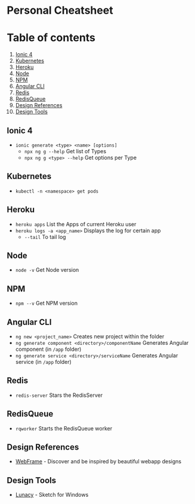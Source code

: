 # Personal Cheatsheet

# Table of contents
1. [Ionic 4](#ionic-4)
1. [Kubernetes](#kubernetes)
1. [Heroku](#heroku)
1. [Node](#node)
1. [NPM](#npm)
1. [Angular CLI](#angular-cli)
1. [Redis](#redis)
1. [RedisQueue](#redisqueue)
1. [Design References](#design-references)
1. [Design Tools](#design-tools)

## Ionic 4
- `ionic generate <type> <name> [options]`
  - `npx ng g --help` Get list of Types
  - `npx ng g <type> --help` Get options per Type
  
## Kubernetes
- `kubectl -n <namespace> get pods`

## Heroku
- `heroku apps` List the Apps of current Heroku user
- `heroku logs -a <app_name>` Displays the log for certain app
  - `--tail` To tail log
  
## Node
- `node -v` Get Node version

## NPM
- `npm --v` Get NPM version

## Angular CLI
- `ng new <project_name>` Creates new project within the folder
- `ng generate component <directory>/componentName` Generates Angular component (in `/app` folder)
- `ng generate service <directory>/serviceName` Generates Angular service (in `/app` folder)

## Redis
- `redis-server` Stars the RedisServer

## RedisQueue
- `rqworker` Starts the RedisQueue worker

## Design References
- [WebFrame](https://webframe.xyz) - Discover and be inspired by beautiful webapp designs

## Design Tools
- [Lunacy](https://icons8.com/lunacy?ref=producthunt) - Sketch for Windows
